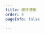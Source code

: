 ```yaml
---
title: 硬件使用
order: 4
pageInfo: false

---
```

<VidStack
  src="https://likeyou156156.online:9000/lky/DK/DK60/video/dk60完整版.webm"
/>